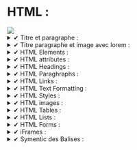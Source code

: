 # HTML : 

<img src="https://img.shields.io/badge/HTML5-E34F26?style=for-the-badge&logo=html5&logoColor=white" /> 

<details>
  <summary>✔ Titre et paragraphe :</summary>
  
```html
<!DOCTYPE html>
<html>
<body>

<h1>Test Heading : </h1>
<p>
Test Paragraph : Lorem, ipsum dolor sit amet consectetur adipisicing elit. Enim inventore amet debitis corrupti accusamus! Accusamus quis, mollitia expedita dolorum amet, veritatis excepturi ab non omnis, numquam dolore? Laudantium, molestias iure!
</p>

</body>
</html>
```
</details>

<details>
  <summary>✔ Titre paragraphe et image avec lorem :</summary>

```html
<!DOCTYPE html>
<html>
<body>

<h1>Test Heading : </h1>
<img src="https://upload.wikimedia.org/wikipedia/commons/thumb/b/b9/Steve_Jobs_Headshot_2010-CROP.jpg/1024px-Steve_Jobs_Headshot_2010-CROP.jpg" alt="steve_jobs">
<h4>Lorem Ipsum : </h4>
<p>
Test Paragraph : Lorem, ipsum dolor sit amet consectetur adipisicing elit. Enim inventore amet debitis corrupti accusamus! Accusamus quis, mollitia expedita dolorum amet, veritatis excepturi ab non omnis, numquam dolore? Laudantium, molestias iure!
</p>

</body>
</html>
```
</details>

<details>
  <summary>✔ HTML Elements :</summary>

```html
<!DOCTYPE html>
<html>
<body>

<h1>My First Heading</h1>
<p>My first paragraph.</p>

</body>
</html>
```
</details>

<details>
  <summary>✔ HTML attributes :</summary>
  
  - **List of known attributes** : 
    
    - href
    - src 
    - wight & height
    - alt

# href :
```html
<a href="https://www.w3schools.com">Visit W3Schools</a>
```
# src : 
```html
<img src="pacman.jpg">
```
# width & height : 
```html
<img src="pacman.jpg" width="500" height="600">
```
# width & height : 
```html
<img src="pacman.jpg" width="500" height="600">
```
# alt : 
```html
<img src="pacman.jpg" alt="Pac-Man the famous Game charachter">
```
</details>

<details>
 <summary>✔ HTML Headings :</summary> 

 # Headings :

 ```html
<h1>Heading 1</h1>
<h2>Heading 2</h2>
<h3>Heading 3</h3>
<h4>Heading 4</h4>
<h5>Heading 5</h5>
<h6>Heading 6</h6>

```
</details>

<details>
 <summary>✔ HTML Paraghraphs :</summary>
 
 # Paragraphs :

```html
<p> ci vis pacem! parabellum!</p>
```
</details>

<details>
 <summary>✔ HTML Links :</summary>

# HTML Links : 
```html

 <a href="https://solicode.co">click me!</a>

 ```
</details>

<details>
 <summary>✔ HTML Text Formatting :</summary>

- Live HTML text Formatting Examples : 

<b> "b" is used for Bold</b>

<strong> "strong" is used for Strong</strong>

<i> "i" is used for italic </i>

<em> "em" is for emphaseized text </em>

 <small> "small" is used for small text </small>

<p> use <mark>"mark"</mark> to highlight a text </p>

<p> use "del" to <del>delete this text</del></p>

<p> use "ins" to <ins>underline</ins></p>

<p> use "sub" to <sub>subscript</sub></p>


</details>

<details>
 <summary>✔ HTML Styles :</summary>

# HTML styles : 


- background-color
- color 
- font-family 
- font-size
- text-align 

Exemples : 

```html

<p style="color:red;">Red</p>
<p style="color:blue;">Blue</p>
<p style="font-size:50px;">Big</p>

```
<p style="color:yellow;">Yellow</p>
<p style="color:red;">Red</p>
<p style="color:blue;">Blue</p>
<p style="font-size:50px;">Big</p>

</details>

<details>
 <summary>✔ HTML images :</summary>

```html

<img src="https://" alt="Description"> 

```
- Exemple : 

 <img src="https://64.media.tumblr.com/0303acd2414e9ec250d7228eb8d5fe6b/tumblr_ot1smdUT3T1tdhimpo1_500.gif" alt="FM-X">

</details>

<details>
 <summary>✔ HTML Tables :</summary>

- En Cours...

</details>

<details>
  <summary>✔ HTML Lists :</summary>
  
</details>

<details>
  <summary>✔ HTML Forms :</summary>

</details>

<details>
  <summary>✔ iFrames :</summary>
 
</details>

<details>
  <summary>✔ Symentic des Balises :</summary>
  
  #### References : 
  
  [Reference1 : HTML - Semantics 101 W3 schools](https://www.w3schools.com/html/html5_semantic_elements.asp)
  
  [Reference2 : HTML - Semantics MDN Web-Docs](https://developer.mozilla.org/en-US/docs/Glossary/Semantics)
  
  [Reference3 : HTML - Tous Les Eléments Symentic](https://developer.mozilla.org/en-US/docs/Glossary/Semantics)
  
  
  
#### Section : 
  
  ```html

<section>
<h1>WWW-1</h1>
<p>Lorem ipsum dolor sit amet, consectetur adipiscing elit. Vivamus vitae elementum elit. Etiam blandit erat et neque interdum mollis. Duis facilisis magna ipsum, vel vestibulum massa rhoncus ac. Interdum et malesuada fames ac ante ipsum primis in faucibus. Cras lacinia eleifend lacinia. Morbi purus lectus, gravida sit amet quam non, porttitor ultrices velit. In hac habitasse platea dictumst. Nulla posuere suscipit purus, accumsan consequat dolor facilisis vel. In volutpat molestie ipsum, a pretium nisl eleifend a. Ut eget libero diam. Duis vel ultricies dolor. Ut ex arcu, fermentum nec turpis nec, tincidunt varius est. Donec elementum, urna at euismod elementum, nisi quam posuere ante, facilisis hendrerit eros erat sit amet urna. Aliquam ut accumsan arcu, vitae dictum massa.</p>
</section>

<section>
<h1>WWW-2</h1>
<p>Lorem ipsum dolor sit amet, consectetur adipiscing elit. Vivamus vitae elementum elit. Etiam blandit erat et neque interdum mollis. Duis facilisis magna ipsum, vel vestibulum massa rhoncus ac. Interdum et malesuada fames ac ante ipsum primis in faucibus. Cras lacinia eleifend lacinia. Morbi purus lectus, gravida sit amet quam non, porttitor ultrices velit. In hac habitasse platea dictumst. Nulla posuere suscipit purus, accumsan consequat dolor facilisis vel. In volutpat molestie ipsum, a pretium nisl eleifend a. Ut eget libero diam. Duis vel ultricies dolor. Ut ex arcu, fermentum nec turpis nec, tincidunt varius est. Donec elementum, urna at euismod elementum, nisi quam posuere ante, facilisis hendrerit eros erat sit amet urna. Aliquam ut accumsan arcu, vitae dictum massa.The Panda has become the symbol of WWF. The well-known panda logo of WWF originated from a panda named Chi Chi that was transferred from the Beijing Zoo to the London Zoo in the same year of the establishment of WWF.</p>
</section>

```
  
 
#### Article : 

```html

<article>
  <h2> Test </h2>
 <p>Lorem ipsum dolor sit amet, consectetur adipiscing elit. Vivamus vitae elementum elit. Etiam blandit erat et neque interdum mollis. Duis facilisis magna ipsum, vel vestibulum massa rhoncus ac. Interdum et malesuada fames ac ante ipsum primis in faucibus. Cras lacinia eleifend lacinia. Morbi purus lectus, gravida sit amet quam non, porttitor ultrices velit. In hac habitasse platea dictumst. Nulla posuere suscipit purus, accumsan consequat dolor facilisis vel. In volutpat molestie ipsum, a pretium nisl eleifend a. Ut eget libero diam. Duis vel ultricies dolor. Ut ex arcu, fermentum nec turpis nec, tincidunt varius est. Donec elementum, urna at euismod elementum, nisi quam posuere ante, facilisis hendrerit eros erat sit amet urna. Aliquam ut accumsan arcu, vitae dictum massa.The Panda has become the symbol of WWF. The well-known panda logo of WWF originated from a panda named Chi Chi that was transferred from the Beijing Zoo to the London Zoo in the same year of the establishment of WWF.</p>
  
</artcile>

```



